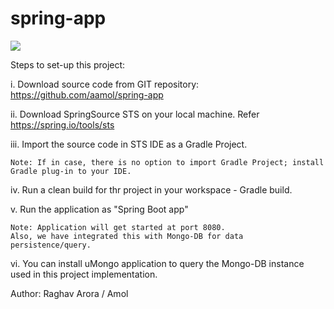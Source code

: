 # spring-app
<a href='https://travis-ci.org/aamol/spring-app'><img src='https://secure.travis-ci.org/aamol/spring-app.png?branch=master'></a>


Steps to set-up this project:

i. Download source code from GIT repository: https://github.com/aamol/spring-app

ii. Download SpringSource STS on your local machine. Refer https://spring.io/tools/sts

iii. Import the source code in STS IDE as a Gradle Project.

	Note: If in case, there is no option to import Gradle Project; install Gradle plug-in to your IDE.

iv. Run a clean build for thr project in your workspace - Gradle build.

v. Run the application as "Spring Boot app"

	Note: Application will get started at port 8080.
	Also, we have integrated this with Mongo-DB for data persistence/query. 

vi. You can install uMongo application to query the Mongo-DB instance used in this project implementation.



Author: Raghav Arora / Amol
